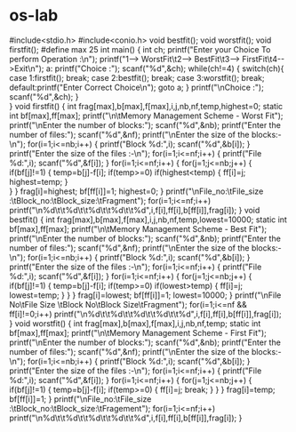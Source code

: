 # os-lab
#include<stdio.h>
#include<conio.h>
void bestfit();
void worstfit();
void firstfit();
#define max 25
int main()
{
	int ch;
	printf("Enter your Choice To perform Operation :\n");
	printf("1--> WorstFit\t2--> BestFit\t3--> FirstFit\t4-->Exit\n");
	a:
	printf("Choice :");
	scanf("%d",&ch);
	while(ch!=4)
	{
		switch(ch){
			case 1:firstfit();
				break;
			case 2:bestfit();
				break;
			case 3:worstfit();
				break;
			default:printf("Enter Correct Choice\n");
				goto a;
		}
		printf("\nChoice :");
		scanf("%d",&ch);
	}	
}
void firstfit()
{
	int frag[max],b[max],f[max],i,j,nb,nf,temp,highest=0;
	static int bf[max],ff[max];
	printf("\n\tMemory Management Scheme - Worst Fit");
	printf("\nEnter the number of blocks:");
	scanf("%d",&nb);
	printf("Enter the number of files:");
	scanf("%d",&nf);
	printf("\nEnter the size of the blocks:-\n");
	for(i=1;i<=nb;i++)
	{
		printf("Block %d:",i);
		scanf("%d",&b[i]);
	}
	printf("Enter the size of the files :-\n");
	for(i=1;i<=nf;i++)
	{
		printf("File %d:",i);
		scanf("%d",&f[i]);
	}
	for(i=1;i<=nf;i++)
	{
		for(j=1;j<=nb;j++)
		{
			if(bf[j]!=1) 
			{
				temp=b[j]-f[i];
				if(temp>=0)
				if(highest<temp)
				{
					ff[i]=j;
					highest=temp;
				}		
			}
		}
		frag[i]=highest;
		bf[ff[i]]=1;
		highest=0;
	}
	printf("\nFile_no:\tFile_size :\tBlock_no:\tBlock_size:\tFragment");
	for(i=1;i<=nf;i++)
	printf("\n%d\t\t%d\t\t%d\t\t%d\t\t%d",i,f[i],ff[i],b[ff[i]],frag[i]);
}
void bestfit()
{
	int frag[max],b[max],f[max],i,j,nb,nf,temp,lowest=10000;
	static int bf[max],ff[max];
	printf("\n\tMemory Management Scheme - Best Fit");
	printf("\nEnter the number of blocks:");
	scanf("%d",&nb);
	printf("Enter the number of files:");
	scanf("%d",&nf);
	printf("\nEnter the size of the blocks:-\n");
	for(i=1;i<=nb;i++)
	{
		printf("Block %d:",i);
		scanf("%d",&b[i]);
	}
	printf("Enter the size of the files :-\n");
	for(i=1;i<=nf;i++)
	{
		printf("File %d:",i);
		scanf("%d",&f[i]);
	}
	for(i=1;i<=nf;i++)
	{
		for(j=1;j<=nb;j++)
		{
			if(bf[j]!=1)
			{
				temp=b[j]-f[i];
				if(temp>=0)
				if(lowest>temp)
				{
					ff[i]=j;
					lowest=temp;
				}
			}
		}
		frag[i]=lowest;
		bf[ff[i]]=1;
		lowest=10000;
	}
	printf("\nFile No\tFile Size \tBlock No\tBlock Size\tFragment");
	for(i=1;i<=nf && ff[i]!=0;i++)
	printf("\n%d\t\t%d\t\t%d\t\t%d\t\t%d",i,f[i],ff[i],b[ff[i]],frag[i]);	
}
void worstfit()
{
	int frag[max],b[max],f[max],i,j,nb,nf,temp;
	static int bf[max],ff[max];
	printf("\n\tMemory Management Scheme - First Fit");
	printf("\nEnter the number of blocks:");
	scanf("%d",&nb);
	printf("Enter the number of files:");
	scanf("%d",&nf);
	printf("\nEnter the size of the blocks:-\n");
	for(i=1;i<=nb;i++)
	{
printf("Block %d:",i);
		scanf("%d",&b[i]);
	}
	printf("Enter the size of the files :-\n");
	for(i=1;i<=nf;i++)
	{
		printf("File %d:",i);
		scanf("%d",&f[i]);
	}
	for(i=1;i<=nf;i++)
	{
		for(j=1;j<=nb;j++)
		{
			if(bf[j]!=1)
			{
				temp=b[j]-f[i];
				if(temp>=0)
				{
					ff[i]=j;
					break;
				}
			}
		}
		frag[i]=temp;
		bf[ff[i]]=1;
	}
	printf("\nFile_no:\tFile_size :\tBlock_no:\tBlock_size:\tFragement");
	for(i=1;i<=nf;i++)
	printf("\n%d\t\t%d\t\t%d\t\t%d\t\t%d",i,f[i],ff[i],b[ff[i]],frag[i]);
}
